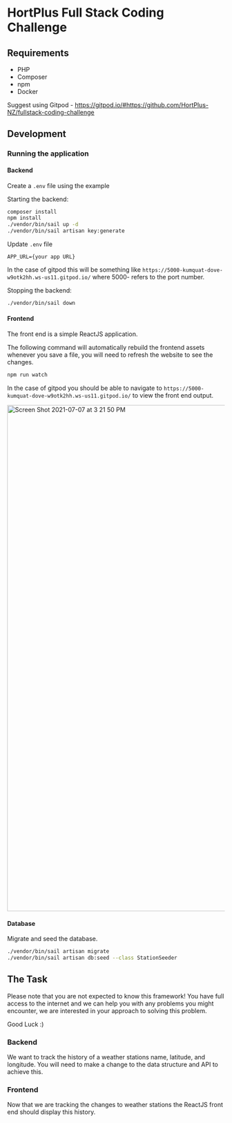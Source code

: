# HortPlus Full Stack Coding Challenge

## Requirements

 - PHP
 - Composer
 - npm
 - Docker

Suggest using Gitpod - https://gitpod.io/#https://github.com/HortPlus-NZ/fullstack-coding-challenge

## Development

### Running the application

#### Backend

Create a `.env` file using the example

Starting the backend:

```bash
composer install
npm install
./vendor/bin/sail up -d
./vendor/bin/sail artisan key:generate
```

Update `.env` file
```
APP_URL={your app URL}
```
In the case of gitpod this will be something like ```https://5000-kumquat-dove-w9otk2hh.ws-us11.gitpod.io/``` where 5000- refers to the port number.

Stopping the backend:

```bash
./vendor/bin/sail down
```

#### Frontend

The front end is a simple ReactJS application.  

The following command will automatically rebuild the frontend assets whenever you save a file, you will need to refresh the website to see the changes.

```bash
npm run watch
```

In the case of gitpod you should be able to navigate to ```https://5000-kumquat-dove-w9otk2hh.ws-us11.gitpod.io/``` to view the front end output.
  
<img width="1171" alt="Screen Shot 2021-07-07 at 3 21 50 PM" src="https://user-images.githubusercontent.com/12945777/124695375-2d3b7a00-df37-11eb-8d1f-555a9d81e9ff.png">

#### Database

Migrate and seed the database.

```bash
./vendor/bin/sail artisan migrate
./vendor/bin/sail artisan db:seed --class StationSeeder
```

## The Task

Please note that you are not expected to know this framework! You have full access to the internet and we can help you with any problems you might encounter, we are interested in your approach to solving this problem.  

Good Luck :)

### Backend

We want to track the history of a weather stations name, latitude, and longitude. You will need to make a change to the data structure and API to achieve this.

### Frontend

Now that we are tracking the changes to weather stations the ReactJS front end should display this history.
